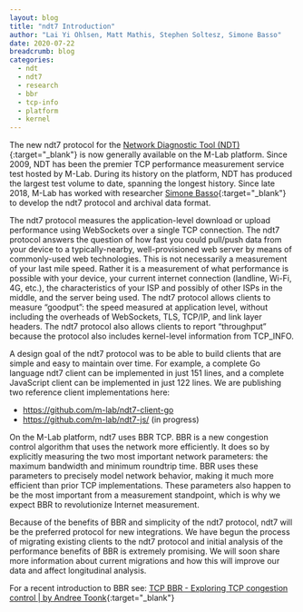```yaml
---
layout: blog
title: "ndt7 Introduction"
author: "Lai Yi Ohlsen, Matt Mathis, Stephen Soltesz, Simone Basso"
date: 2020-07-22
breadcrumb: blog
categories:
  - ndt
  - ndt7
  - research
  - bbr
  - tcp-info
  - platform
  - kernel
---
```


The new ndt7 protocol for the [Network Diagnostic Tool
(NDT)][ndt]{:target="_blank"} is now generally available on the M-Lab
platform. Since 2009, NDT has been the premier TCP performance measurement
service test hosted by M-Lab. During its history on the platform, NDT has
produced the largest test volume to date, spanning the longest history. Since
late 2018, M-Lab has worked with researcher [Simone
Basso][simone]{:target="_blank"} to develop the ndt7 protocol and archival
data format.<!--more-->

The ndt7 protocol measures the application-level download or upload
performance using WebSockets over a single TCP connection. The ndt7 protocol
answers the question of how fast you could pull/push data from your device to
a typically-nearby, well-provisioned web server by means of commonly-used web
technologies. This is not necessarily a measurement of your last mile speed.
Rather it is a measurement of what performance is possible with your device,
your current internet connection (landline, Wi-Fi, 4G, etc.), the
characteristics of your ISP and possibly of other ISPs in the middle, and the
server being used. The ndt7 protocol allows clients to measure “goodput”: the
speed measured at application level, without including the overheads of
WebSockets, TLS, TCP/IP, and link layer headers. The ndt7 protocol also
allows clients to report “throughput” because the protocol also includes
kernel-level information from TCP_INFO.

A design goal of the ndt7 protocol was to be able to build clients that are
simple and easy to maintain over time. For example, a complete Go language
ndt7 client can be implemented in just 151 lines, and a complete JavaScript
client can be implemented in just 122 lines. We are publishing two reference
client implementations here:

* https://github.com/m-lab/ndt7-client-go
* https://github.com/m-lab/ndt7-js/ (in progress)

On the M-Lab platform, ndt7 uses BBR TCP. BBR is a new congestion control
algorithm that uses the network more efficiently. It does so by explicitly
measuring the two most important network parameters: the maximum bandwidth
and minimum roundtrip time. BBR uses these parameters to precisely model
network behavior, making it much more efficient than prior TCP
implementations. These parameters also happen to be the most important from a
measurement standpoint, which is why we expect BBR to revolutionize Internet
measurement.

Because of the benefits of BBR and simplicity of the ndt7 protocol, ndt7 will
be the preferred protocol for new integrations. We have begun the process of
migrating existing clients to the ndt7 protocol and initial analysis of the
performance benefits of BBR is extremely promising. We will soon share more
information about current migrations and how this will improve our data and
affect longitudinal analysis.

For a recent introduction to BBR see: [TCP BBR - Exploring TCP congestion
control | by Andree Toonk][morebbr]{:target="_blank"}

[ndt]: https://www.measurementlab.net/tests/ndt/
[simone]: https://github.com/bassosimone
[morebbr]: https://medium.com/@atoonk/tcp-bbr-exploring-tcp-congestion-control-84c9c11dc3a9
